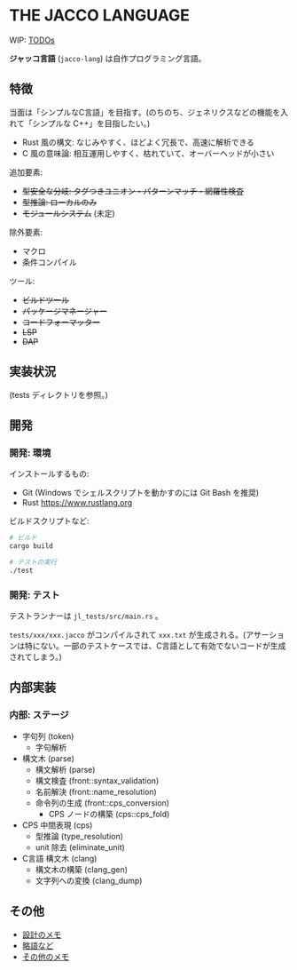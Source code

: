 # THE JACCO LANGUAGE

WIP: [TODOs](https://github.com/vain0x/languages/projects/1)

**ジャッコ言語** (`jacco-lang`) は自作プログラミング言語。

## 特徴

当面は「シンプルなC言語」を目指す。(のちのち、ジェネリクスなどの機能を入れて「シンプルな C++」を目指したい。)

- Rust 風の構文: なじみやすく、ほどよく冗長で、高速に解析できる
- C 風の意味論: 相互運用しやすく、枯れていて、オーバーヘッドが小さい

追加要素:

- ~~型安全な分岐: タグつきユニオン・パターンマッチ・網羅性検査~~
- ~~型推論: ローカルのみ~~
- ~~モジュールシステム~~ (未定)

除外要素:

- マクロ
- 条件コンパイル

ツール:

- ~~ビルドツール~~
- ~~パッケージマネージャー~~
- ~~コードフォーマッター~~
- ~~LSP~~
- ~~DAP~~

## 実装状況

(tests ディレクトリを参照。)

## 開発

### 開発: 環境

インストールするもの:

- Git (Windows でシェルスクリプトを動かすのには Git Bash を推奨)
- Rust <https://www.rustlang.org>

ビルドスクリプトなど:

```sh
# ビルド
cargo build

# テストの実行
./test
```

### 開発: テスト

テストランナーは `jl_tests/src/main.rs` 。

`tests/xxx/xxx.jacco` がコンパイルされて `xxx.txt` が生成される。(アサーションは特にない。一部のテストケースでは、C言語として有効でないコードが生成されてしまう。)

## 内部実装

### 内部: ステージ

- 字句列 (token)
    - 字句解析
- 構文木 (parse)
    - 構文解析 (parse)
    - 構文検査 (front::syntax_validation)
    - 名前解決 (front::name_resolution)
    - 命令列の生成 (front::cps_conversion)
        - CPS ノードの構築 (cps::cps_fold)
- CPS 中間表現 (cps)
    - 型推論 (type_resolution)
    - unit 除去 (eliminate_unit)
- C言語 構文木 (clang)
    - 構文木の構築 (clang_gen)
    - 文字列への変換 (clang_dump)

## その他

- [設計のメモ](design.md)
- [略語など](docs/abbreviations.md)
- [その他のメモ](notes.md)
